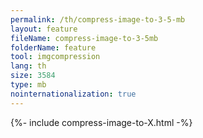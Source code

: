 ```yaml
---
permalink: /th/compress-image-to-3-5-mb
layout: feature
fileName: compress-image-to-3-5mb
folderName: feature
tool: imgcompression
lang: th
size: 3584
type: mb
nointernationalization: true
---
```

{%- include compress-image-to-X.html -%}
      